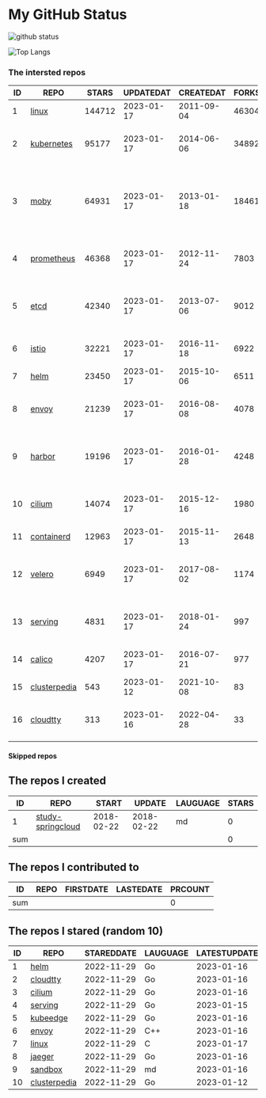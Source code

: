 # My GitHub Status

<img src="https://github-readme-stats-1.yihong0618.vercel.app/api?username=daoqingniu&show_icons=true&&&hide_title=true&count_private=true" alt="github status" />

![Top Langs](https://github-readme-stats-1.yihong0618.vercel.app/api/top-langs/?username=daoqingniu&layout=compact)

<!--START_SECTION:github_repos-->
### The intersted repos
| ID |                              REPO                               | STARS  | UPDATEDAT  | CREATEDAT  | FORKSCOUNT |                                              DESCRIPTIONS                                              |
|----|-----------------------------------------------------------------|--------|------------|------------|------------|--------------------------------------------------------------------------------------------------------|
|  1 | [linux](https://github.com/torvalds/linux)                      | 144712 | 2023-01-17 | 2011-09-04 |      46304 | Linux kernel source tree                                                                               |
|  2 | [kubernetes](https://github.com/kubernetes/kubernetes)          |  95177 | 2023-01-17 | 2014-06-06 |      34892 | Production-Grade Container Scheduling and Management                                                   |
|  3 | [moby](https://github.com/moby/moby)                            |  64931 | 2023-01-17 | 2013-01-18 |      18461 | Moby Project - a collaborative project for the container ecosystem to assemble container-based systems |
|  4 | [prometheus](https://github.com/prometheus/prometheus)          |  46368 | 2023-01-17 | 2012-11-24 |       7803 | The Prometheus monitoring system and time series database.                                             |
|  5 | [etcd](https://github.com/etcd-io/etcd)                         |  42340 | 2023-01-17 | 2013-07-06 |       9012 | Distributed reliable key-value store for the most critical data of a distributed system                |
|  6 | [istio](https://github.com/istio/istio)                         |  32221 | 2023-01-17 | 2016-11-18 |       6922 | Connect, secure, control, and observe services.                                                        |
|  7 | [helm](https://github.com/helm/helm)                            |  23450 | 2023-01-17 | 2015-10-06 |       6511 | The Kubernetes Package Manager                                                                         |
|  8 | [envoy](https://github.com/envoyproxy/envoy)                    |  21239 | 2023-01-17 | 2016-08-08 |       4078 | Cloud-native high-performance edge/middle/service proxy                                                |
|  9 | [harbor](https://github.com/goharbor/harbor)                    |  19196 | 2023-01-17 | 2016-01-28 |       4248 | An open source trusted cloud native registry project that stores, signs, and scans content.            |
| 10 | [cilium](https://github.com/cilium/cilium)                      |  14074 | 2023-01-17 | 2015-12-16 |       1980 | eBPF-based Networking, Security, and Observability                                                     |
| 11 | [containerd](https://github.com/containerd/containerd)          |  12963 | 2023-01-17 | 2015-11-13 |       2648 | An open and reliable container runtime                                                                 |
| 12 | [velero](https://github.com/vmware-tanzu/velero)                |   6949 | 2023-01-17 | 2017-08-02 |       1174 | Backup and migrate Kubernetes applications and their persistent volumes                                |
| 13 | [serving](https://github.com/knative/serving)                   |   4831 | 2023-01-17 | 2018-01-24 |        997 | Kubernetes-based, scale-to-zero, request-driven compute                                                |
| 14 | [calico](https://github.com/projectcalico/calico)               |   4207 | 2023-01-17 | 2016-07-21 |        977 | Cloud native networking and network security                                                           |
| 15 | [clusterpedia](https://github.com/clusterpedia-io/clusterpedia) |    543 | 2023-01-12 | 2021-10-08 |         83 | The Encyclopedia of Kubernetes clusters                                                                |
| 16 | [cloudtty](https://github.com/cloudtty/cloudtty)                |    313 | 2023-01-16 | 2022-04-28 |         33 | A Friendly Kubernetes CloudShell (Web Terminal) !                                                      |



#### Skipped repos
<!--END_SECTION:github_repos-->

<!--START_SECTION:my_github-->
## The repos I created
| ID  |                                 REPO                                 |   START    |   UPDATE   | LAUGUAGE | STARS |
|-----|----------------------------------------------------------------------|------------|------------|----------|-------|
|   1 | [study-springcloud](https://github.com/daoqingniu/study-springcloud) | 2018-02-22 | 2018-02-22 | md       |     0 |
| sum |                                                                      |            |            |          |     0 |

## The repos I contributed to
| ID  | REPO | FIRSTDATE | LASTEDATE | PRCOUNT |
|-----|------|-----------|-----------|---------|
| sum |      |           |           |       0 |

## The repos I stared (random 10)
| ID |                              REPO                               | STAREDDATE | LAUGUAGE | LATESTUPDATE |
|----|-----------------------------------------------------------------|------------|----------|--------------|
|  1 | [helm](https://github.com/helm/helm)                            | 2022-11-29 | Go       | 2023-01-16   |
|  2 | [cloudtty](https://github.com/cloudtty/cloudtty)                | 2022-11-29 | Go       | 2023-01-16   |
|  3 | [cilium](https://github.com/cilium/cilium)                      | 2022-11-29 | Go       | 2023-01-16   |
|  4 | [serving](https://github.com/knative/serving)                   | 2022-11-29 | Go       | 2023-01-15   |
|  5 | [kubeedge](https://github.com/kubeedge/kubeedge)                | 2022-11-29 | Go       | 2023-01-16   |
|  6 | [envoy](https://github.com/envoyproxy/envoy)                    | 2022-11-29 | C++      | 2023-01-16   |
|  7 | [linux](https://github.com/torvalds/linux)                      | 2022-11-29 | C        | 2023-01-17   |
|  8 | [jaeger](https://github.com/jaegertracing/jaeger)               | 2022-11-29 | Go       | 2023-01-16   |
|  9 | [sandbox](https://github.com/cncf/sandbox)                      | 2022-11-29 | md       | 2023-01-16   |
| 10 | [clusterpedia](https://github.com/clusterpedia-io/clusterpedia) | 2022-11-29 | Go       | 2023-01-12   |

<!--END_SECTION:my_github-->
